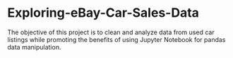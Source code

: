 # Exploring-eBay-Car-Sales-Data
The objective of this project is to clean and analyze data from used car listings while promoting the benefits of using Jupyter Notebook for pandas data manipulation.
